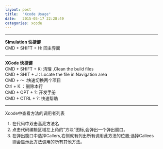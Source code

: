 ```yaml
---
layout: post
title:  "Xcode Usage"
date:   2015-05-17 22:28:49
categories: xcode
---
```


--------------------------------------------
**Simulation 快捷键**  
CMD + SHIFT + H:  回主界面  

--------------------------------------------
**XCode 快捷键**  
CMD + SHIFT + K: 清理 ,Clean the build files  
CMD + SHIT + J  :  Locate the file in Navigation area  
CMD + ～   :快速切换两个项目  
Ctrl + K ：删除本行  
CMD + OPT + ?: 开发手册  
CMD + CTRL + ?: 快速帮助 

--------------------------------------------

Xcode中查看方法的调用者列表  
  1.  在代码中双击高亮方法名  
  2.  点击代码编辑区域左上角的”方块”图标,会弹出一个弹出窗口。  
  3.  在弹出窗口中选择Callers,右侧就有列出所有调用此方法的位置;选择Callees则会显示此方法调用的所有其他方法。  